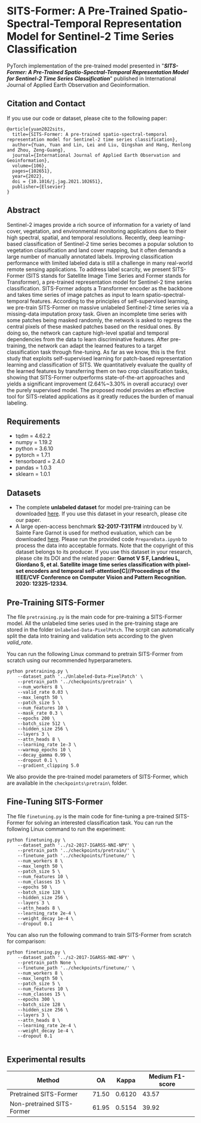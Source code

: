 # SITS-Former: A Pre-Trained Spatio-Spectral-Temporal Representation Model for Sentinel-2 Time Series Classification
PyTorch implementation of the pre-trained model presented in "***SITS-Former: A Pre-Trained Spatio-Spectral-Temporal Representation Model for Sentinel-2 Time Series Classification***" published in International Journal of Applied Earth Observation and Geoinformation.

## Citation and Contact
If you use our code or dataset, please cite to the following paper:
```
@article{yuan2022sits,
  title={SITS-Former: A pre-trained spatio-spectral-temporal representation model for Sentinel-2 time series classification},
  author={Yuan, Yuan and Lin, Lei and Liu, Qingshan and Hang, Renlong and Zhou, Zeng-Guang},
  journal={International Journal of Applied Earth Observation and Geoinformation},
  volume={106},
  pages={102651},
  year={2022},
  doi = {10.1016/j.jag.2021.102651},
  publisher={Elsevier}
}
```


## Abstract
Sentinel-2 images provide a rich source of information for a variety of land cover, vegetation, and environmental monitoring applications due to their high spectral, spatial, and temporal resolutions. Recently, deep learning-based classification of Sentinel-2 time series becomes a popular solution to vegetation classification and land cover mapping, but it often demands a large number of manually annotated labels. Improving classification performance with limited labeled data is still a challenge in many real-world remote sensing applications. To address label scarcity, we present SITS-Former (SITS stands for Satellite Image Time Series and Former stands for Transformer), a pre-trained representation model for Sentinel-2 time series classification. SITS-Former adopts a Transformer encoder as the backbone and takes time series of image patches as input to learn spatio-spectral-temporal features. According to the principles of self-supervised learning, we pre-train SITS-Former on massive unlabeled Sentinel-2 time series via a missing-data imputation proxy task. Given an incomplete time series with some patches being masked randomly, the network is asked to regress the central pixels of these masked patches based on the residual ones. By doing so, the network can capture high-level spatial and temporal dependencies from the data to learn discriminative features. After pre-training, the network can adapt the learned features to a target classification task through fine-tuning. As far as we know, this is the first study that exploits self-supervised learning for patch-based representation learning and classification of SITS. We quantitatively evaluate the quality of the learned features by transferring them on two crop classification tasks, showing that SITS-Former outperforms state-of-the-art approaches and yields a significant improvement (2.64%~3.30% in overall accuracy) over the purely supervised model. The proposed model provides an effective tool for SITS-related applications as it greatly reduces the burden of manual labeling.

## Requirements
+ tqdm = 4.62.2
+ numpy = 1.19.2
+ python = 3.6.10
+ pytorch = 1.7.1
+ tensorboard = 2.4.0
+ pandas = 1.0.3
+ sklearn = 1.0.1

## Datasets
* The complete **unlabeled dataset** for model pre-training can be downloaded [here](https://zenodo.org/record/5803021#.YdFIB2hBzcv). If you use this dataset in your research, please cite our paper.
* A large open-access benchmark **S2-2017-T31TFM** intrdouced by V. Sainte Fare Garnot is used for method evaluation, which can be downloaded [here](https://zenodo.org/record/5815488). Please run the provided code `PrepareData.ipynb` to process the data into acceptable formats. Note that the copyright of this dataset belongs to its producer. If you use this dataset in your research, please cite its DOI and the related paper: **Garnot V S F, Landrieu L, Giordano S, et al. Satellite image time series classification with pixel-set encoders and temporal self-attention[C]//Proceedings of the IEEE/CVF Conference on Computer Vision and Pattern Recognition. 2020: 12325-12334.**

## Pre-Training SITS-Former

The file `pretraining.py` is the main code for pre-training a SITS-Former model. All the unlabeled time series used in the pre-training stage are stored in the folder `Unlabeled-Data-PixelPatch`. The scrpit can automatically split the data into training and validation sets according to the given *valid_rate*.

You can run the following Linux command to pretrain SITS-Former from scratch using our recommended hyperparameters.
```
python pretraining.py \   
    --dataset_path '../Unlabeled-Data-PixelPatch' \
    --pretrain_path '../checkpoints/pretrain' \
    --num_workers 8 \
    --valid_rate 0.03 \
    --max_length 50 \
    --patch_size 5 \
    --num_features 10 \
    --mask_rate 0.3 \
    --epochs 200 \
    --batch_size 512 \
    --hidden_size 256 \
    --layers 3 \
    --attn_heads 8 \
    --learning_rate 1e-3 \
    --warmup_epochs 10 \
    --decay_gamma 0.99 \
    --dropout 0.1 \
    --gradient_clipping 5.0
```

We also provide the pre-trained model parameters of SITS-Former, which are available in the `checkpoints\pretrain\` folder.

## Fine-Tuning SITS-Former

The file `finetuning.py` is the main code for fine-tuning a pre-trained SITS-Former for solving an interested classification task. 
You can run the following Linux command to run the experiment:
```
python finetuning.py \
    --dataset_path '../s2-2017-IGARSS-NNI-NPY' \
    --pretrain_path '../checkpoints/pretrain/' \
    --finetune_path '../checkpoints/finetune/' \
    --num_workers 8 \
    --max_length 50 \
    --patch_size 5 \
    --num_features 10 \
    --num_classes 15 \
    --epochs 50 \
    --batch_size 128 \
    --hidden_size 256 \
    --layers 3 \
    --attn_heads 8 \
    --learning_rate 2e-4 \
    --weight_decay 1e-4 \
    --dropout 0.1
```

You can also run the following command to train SITS-Former from scratch for comparison:
```
python finetuning.py \
    --dataset_path '../s2-2017-IGARSS-NNI-NPY' \
    --pretrain_path None \
    --finetune_path '../checkpoints/finetune/' \
    --num_workers 8 \
    --max_length 50 \
    --patch_size 5 \
    --num_features 10 \
    --num_classes 15 \
    --epochs 300 \
    --batch_size 128 \
    --hidden_size 256 \
    --layers 3 \
    --attn_heads 8 \
    --learning_rate 2e-4 \
    --weight_decay 1e-4 \
    --dropout 0.1
	
```

## Experimental results
            
| Method | OA | Kappa | Medium F1-score |
| ------ | ---| ------| --------------- |
| Pretrained SITS-Former | 71.50 | 0.6120 | 43.57 |
| Non-pretrained SITS-Former | 61.95| 0.5154 | 39.92 |

